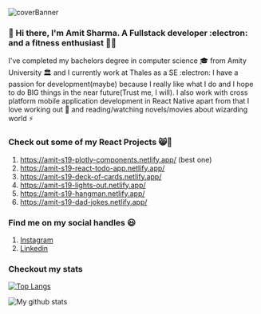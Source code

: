 ![coverBanner](https://user-images.githubusercontent.com/46066481/96243977-1a58d200-0fc3-11eb-9340-aa18eb714230.png)


### 👋 Hi there, I'm Amit Sharma. A Fullstack developer :electron:  and a fitness enthusiast 🏃‍♂️
I've completed my bachelors degree in computer science 🎓 from Amity University 🏛️
and I currently work at Thales as a SE :electron:
I have a passion for development(maybe) because I really like what I do and I hope to do BIG things in the near future(Trust me, I will). I also work with cross platform mobile application development in React Native 
apart from that I love working out :running: and reading/watching novels/movies about 
wizarding world :zap:

### Check out some of my React Projects 😸🖤
1) https://amit-s19-plotly-components.netlify.app/ (best one)
2) https://amit-s19-react-todo-app.netlify.app/
3) https://amit-s19-deck-of-cards.netlify.app/
4) https://amit-s19-lights-out.netlify.app/
5) https://amit-s19-hangman.netlify.app/
6) https://amit-s19-dad-jokes.netlify.app/

### Find me on my social handles :smiley:

1) [Instagram](https://www.instagram.com/__.the.666.th.__)
2) [Linkedin](https://www.linkedin.com/in/amit-sharma-361a39174/)

### Checkout my stats
[![Top Langs](https://github-readme-stats.vercel.app/api/top-langs/?username=amit-s19)](https://github.com/anuraghazra/github-readme-stats)

![My github stats](https://github-readme-stats.vercel.app/api?username=amit-s19&show_icons=true&theme=great-gatsby)
